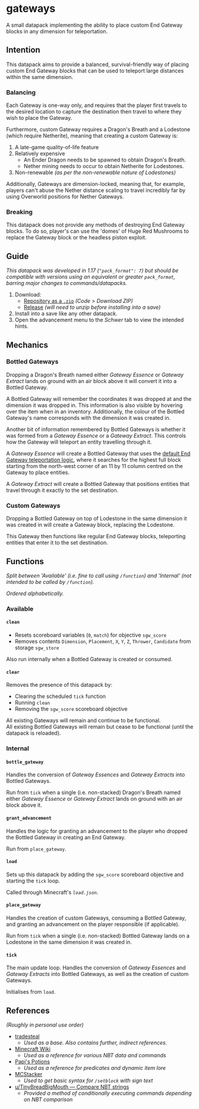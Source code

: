# gateways

A small datapack implementing the ability to place custom End Gateway blocks in any dimension for teleportation.

## Intention

This datapack aims to provide a balanced, survival-friendly way of placing custom End Gateway blocks that can be used to teleport large distances within the same dimension.

### Balancing
Each Gateway is one-way only, and requires that the player first travels to the desired location to capture the destination then travel to where they wish to place the Gateway.

Furthermore, custom Gateway requires a Dragon's Breath and a Lodestone (which require Netherite), meaning that creating a custom Gateway is:
1. A late-game quality-of-life feature
2. Relatively expensive
    - An Ender Dragon needs to be spawned to obtain Dragon's Breath.
    - Nether mining needs to occur to obtain Netherite for Lodestones.
3. Non-renewable *(as per the non-renewable nature of Lodestones)*

Additionally, Gateways are dimension-locked, meaning that, for example, players can't abuse the Nether distance scaling to travel incredibly far by using Overworld positions for Nether Gateways.

### Breaking
This datapack does not provide any methods of destroying End Gateway blocks. To do so, player's can use the 'domes' of Huge Red Mushrooms to replace the Gateway block or the headless piston exploit.

## Guide
*This datapack was developed in 1.17 (`"pack_format": 7`) but should be compatible with versions using an equivalent or greater `pack_format`, barring major changes to commands/datapacks.*

1. Download:
    - [Repository as a `.zip`](https://github.com/itsschwer/tradesteal/archive/refs/heads/master.zip) *(Code > Download ZIP)*
    - [Release](https://github.com/itsschwer/tradesteal/releases) *(will need to unzip before installing into a save)*
2. Install into a save like any other datapack.
3. Open the advancement menu to the *Schwer* tab to view the intended hints.

## Mechanics

### Bottled Gateways

Dropping a Dragon's Breath named either *Gateway Essence* or *Gateway Extract* lands on ground with an air block above it will convert it into a Bottled Gateway.

A Bottled Gateway will remember the coordinates it was dropped at and the dimension it was dropped in. This information is also visible by hovering over the item when in an inventory. Additionally, the colour of the Bottled Gateway's name corresponds with the dimension it was created in.

Another bit of information remembered by Bottled Gateways is whether it was formed from a *Gateway Essence* or a *Gateway Extract*. This controls how the Gateway will teleport an entity travelling through it.

A *Gateway Essence* will create a Bottled Gateway that uses the [default End Gateway teleportation logic](https://minecraft.fandom.com/wiki/End_gateway#Behavior), where it searches for the highest full block starting from the north-west corner of an 11 by 11 column centred on the Gateway to place entities.

A *Gateway Extract* will create a Bottled Gateway that positions entities that travel through it exactly to the set destination.

### Custom Gateways

Dropping a Bottled Gateway on top of Lodestone in the same dimension it was created in will create a Gateway block, replacing the Lodestone.

This Gateway then functions like regular End Gateway blocks, teleporting entities that enter it to the set destination.

## Functions
*Split between 'Available' (i.e. fine to call using `/function`) and 'Internal' (not intended to be called by `/function`).*

*Ordered alphabetically.*

### Available

#### `clean`
- Resets scoreboard variables (`0`, `match`) for objective `sgw_score`
- Removes contents `Dimension`, `Placement`, `X`, `Y`, `Z`, `Thrower`, `Candidate` from storage `sgw_store`

Also run internally when a Bottled Gateway is created or consumed.

#### `clear`
Removes the presence of this datapack by:
- Clearing the scheduled `tick` function
- Running `clean`
- Removing the `sgw_score` scoreboard objective

All existing Gateways will remain and continue to be functional.
<br/>
All existing Bottled Gateways will remain but cease to be functional (until the datapack is reloaded).

### Internal

#### `bottle_gateway`
Handles the conversion of *Gateway Essences* and *Gateway Extracts* into Bottled Gateways.

Run from `tick` when a single (i.e. non-stacked) Dragon's Breath named either *Gateway Essence* or *Gateway Extract* lands on ground with an air block above it.

#### `grant_advancement`
Handles the logic for granting an advancement to the player who dropped the Bottled Gateway in creating an End Gateway.

Run from `place_gateway`.

#### `load`
Sets up this datapack by adding the `sgw_score` scoreboard objective and starting the `tick` loop.

Called through Minecraft's *`load.json`*.

#### `place_gateway`
Handles the creation of custom Gateways, consuming a Bottled Gateway, and granting an advancement on the player responsible (if applicable).

Run from `tick` when a single (i.e. non-stacked) Bottled Gateway lands on a Lodestone in the same dimension it was created in.

#### `tick`
The main update loop. Handles the conversion of *Gateway Essences* and *Gateway Extracts* into Bottled Gateways, as well as the creation of custom Gateways.

Initialises from `load`.

## References
*(Roughly in personal use order)*
- [tradesteal](https://github.com/itsschwer/tradesteal)
    - *Used as a base. Also contains further, indirect references.*
- [Minecraft Wiki](https://minecraft.fandom.com/wiki/Minecraft_Wiki)
    - *Used as a reference for various NBT data and commands*
- [Papi's Potions](https://www.planetminecraft.com/data-pack/papi-s-potions/)
    - *Used as a reference for predicates and dynamic item lore*
- [MCStacker](https://mcstacker.net/)
    - *Used to get basic syntax for `/setblock` with sign text*
- [u/TinyBreadBigMouth — Compare NBT strings](https://old.reddit.com/r/MinecraftCommands/comments/a3kg1x/most_efficient_way_to_compare_strings_in_114/)
    - *Provided a method of conditionally executing commands depending on NBT comparison*

